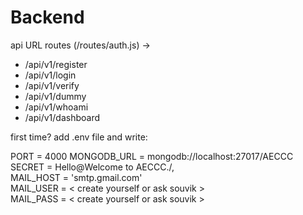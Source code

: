 # Backend


api URL routes (/routes/auth.js) ->

 - /api/v1/register
 - /api/v1/login
 - /api/v1/verify
 - /api/v1/dummy
 - /api/v1/whoami
 - /api/v1/dashboard


 first time?
  add .env file and write:

  PORT = 4000
MONGODB_URL = mongodb://localhost:27017/AECCC <br>
SECRET = Hello@Welcome to AECCC./, <br>
MAIL_HOST = 'smtp.gmail.com' <br>
MAIL_USER = < create yourself or ask souvik > <br>
MAIL_PASS = < create yourself or ask souvik > <br>